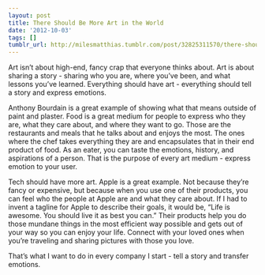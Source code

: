 ```yaml
---
layout: post
title: There Should Be More Art in the World
date: '2012-10-03'
tags: []
tumblr_url: http://milesmatthias.tumblr.com/post/32825311570/there-should-be-more-art-in-the-world
---
```

Art isn’t about high-end, fancy crap that everyone thinks about. Art is about sharing a story - sharing who you are, where you’ve been, and what lessons you’ve learned. Everything should have art - everything should tell a story and express emotions.

Anthony Bourdain is a great example of showing what that means outside of paint and plaster. Food is a great medium for people to express who they are, what they care about, and where they want to go. Those are the restaurants and meals that he talks about and enjoys the most. The ones where the chef takes everything they are and encapsulates that in their end product of food. As an eater, you can taste the emotions, history, and aspirations of a person. That is the purpose of every art medium - express emotion to your user.

Tech should have more art. Apple is a great example. Not because they’re fancy or expensive, but because when you use one of their products, you can feel who the people at Apple are and what they care about. If I had to invent a tagline for Apple to describe their goals, it would be, “Life is awesome. You should live it as best you can.” Their products help you do those mundane things in the most efficient way possible and gets out of your way so you can enjoy your life. Connect with your loved ones when you’re traveling and sharing pictures with those you love.

That’s what I want to do in every company I start - tell a story and transfer emotions.
